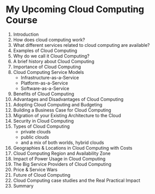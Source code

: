 # My Upcoming Cloud Computing Course

1. Introduction
2. How does cloud computing work?
3. What different services related to cloud computing are available?
4. Examples of Cloud Computing
5. Why do we call it Cloud Computing?
6. A brief history about Cloud Computing
7. Importance of Cloud Computing
8. Cloud Computing Service Models
   - Infrastructure-as-a-Service
   - Platform-as-a-Service
   - Software-as-a-Service
9. Benefits of Cloud Computing
10. Advantages and Disadvantages of Cloud Computing
11. Adopting Cloud Computing and Budgeting
12. Building a Business Case for Cloud Computing
13. Migration of your Existing Architecture to the Cloud
14. Security in Cloud Computing
15. Types of Cloud Computing
    * private clouds
    * public clouds
    * and a mix of both worlds, hybrid clouds
16. Geographies & Locations in Cloud Computing with Costs
17. Cloud Computing Region and Availability Zone
18. Impact of Power Usage in Cloud Computing
19. The Big Service Providers of Cloud Computing
20. Price & Service Wars
21. Future of Cloud Computing
22. Cloud Computing case studies and the Real Practical Impact
23. Summary
